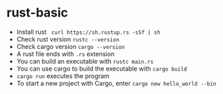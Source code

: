 # rust-basic

- Install rust ` curl https://sh.rustup.rs -sSf | sh`
- Check rust version `rustc --version`
- Check cargo version `cargo --version`
- A rust file ends with `.rs` extension
- You can build an executable with `rustc main.rs`
- You can use cargo to build the executable with `cargo build`
- `cargo run` executes the program
- To start a new project with Cargo, enter `cargo new hello_world --bin`